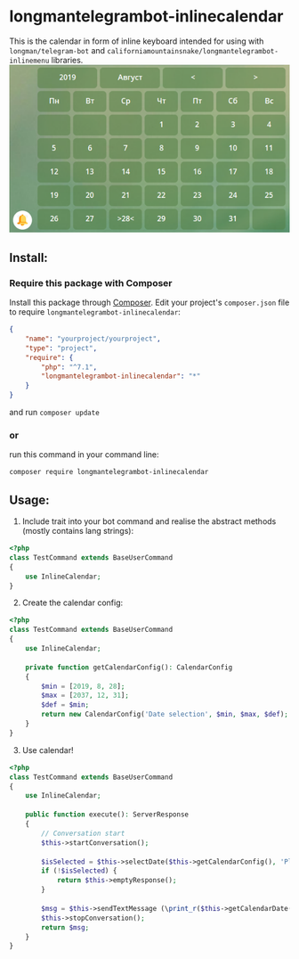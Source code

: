 # longmantelegrambot-inlinecalendar
This is the calendar in form of inline keyboard intended for using with `longman/telegram-bot` and `californiamountainsnake/longmantelegrambot-inlinemenu` libraries.
![Calendar screenshot](https://raw.githubusercontent.com/CaliforniaMountainSnake/longmantelegrambot-inlinecalendar/master/screenshots/Screenshot_1.png "Calendar screenshot")


## Install:
### Require this package with Composer
Install this package through [Composer](https://getcomposer.org/).
Edit your project's `composer.json` file to require `longmantelegrambot-inlinecalendar`:
```json
{
    "name": "yourproject/yourproject",
    "type": "project",
    "require": {
        "php": "^7.1",
        "longmantelegrambot-inlinecalendar": "*"
    }
}
```
and run `composer update`

### or
run this command in your command line:
```bash
composer require longmantelegrambot-inlinecalendar
```

## Usage:
1. Include trait into your bot command and realise the abstract methods (mostly contains lang strings):
```php
<?php
class TestCommand extends BaseUserCommand
{
    use InlineCalendar;
}
```
2. Create the calendar config:
```php
<?php
class TestCommand extends BaseUserCommand
{
    use InlineCalendar;
    
    private function getCalendarConfig(): CalendarConfig
    {
        $min = [2019, 8, 28];
        $max = [2037, 12, 31];
        $def = $min;
        return new CalendarConfig('Date selection', $min, $max, $def);
    }
}
```
3. Use calendar!
```php
<?php
class TestCommand extends BaseUserCommand
{
    use InlineCalendar;
    
    public function execute(): ServerResponse
    {
        // Conversation start
        $this->startConversation();

        $isSelected = $this->selectDate($this->getCalendarConfig(), 'Please select the date:', $this->getMessage());
        if (!$isSelected) {
            return $this->emptyResponse();
        }
        
        $msg = $this->sendTextMessage (\print_r($this->getCalendarDate($this->getCalendarConfig()), true));
        $this->stopConversation();
        return $msg;
    }
}
```
